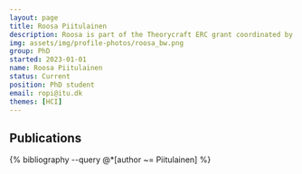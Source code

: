 ```yaml
---
layout: page
title: Roosa Piitulainen
description: Roosa is part of the Theorycraft ERC grant coordinated by Elisa Mekler.
img: assets/img/profile-photos/roosa_bw.png
group: PhD
started: 2023-01-01
name: Roosa Piitulainen 
status: Current
position: PhD student
email: ropi@itu.dk
themes: [HCI]
---
```


Publications
----------
<div class="publications">
  {% bibliography --query @*[author ~= Piitulainen] %}
</div>
